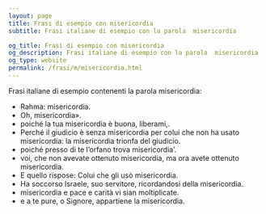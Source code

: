 ```yaml
---
layout: page
title: Frasi di esempio con misericordia 
subtitle: Frasi italiane di esempio con la parola  misericordia

og_title: Frasi di esempio con misericordia 
og_description: Frasi italiane di esempio con la parola  misericordia
og_type: website
permalink: /frasi/m/misericordia.html
---
```


Frasi italiane di esempio contenenti la parola misericordia:


- Rahma: misericordia.
- Oh, misericordia».
- poiché la tua misericordia è buona, liberami,.
- Perché il giudicio è senza misericordia per colui che non ha usato misericordia: la misericordia trionfa del giudicio.
- poiché presso di te l’orfano trova misericordia’.
- voi, che non avevate ottenuto misericordia, ma ora avete ottenuto misericordia.
- E quello rispose: Colui che gli usò misericordia.
- Ha soccorso Israele, suo servitore, ricordandosi della misericordia.
- misericordia e pace e carità vi sian moltiplicate.
- e a te pure, o Signore, appartiene la misericordia.
